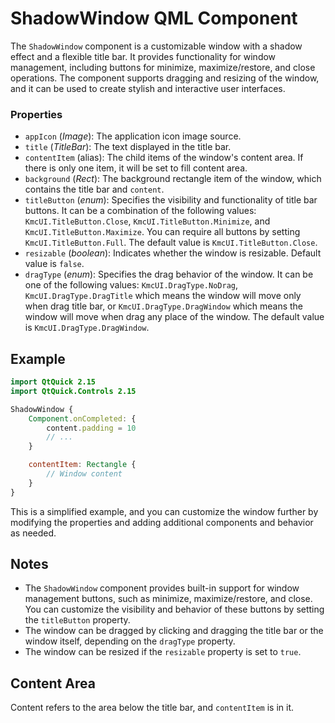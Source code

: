 # ShadowWindow QML Component

The `ShadowWindow` component is a customizable window with a shadow effect and a flexible title bar. It provides functionality for window management, including buttons for minimize, maximize/restore, and close operations. The component supports dragging and resizing of the window, and it can be used to create stylish and interactive user interfaces.

### Properties

- `appIcon` (*Image*): The application icon image source.
- `title` (*TitleBar*): The text displayed in the title bar.
- `contentItem` (alias): The child items of the window's content area. If there is only one item, it will be set to fill content area.
- `background` (*Rect*): The background rectangle item of the window, which contains the title bar and `content`.
- `titleButton` (*enum*): Specifies the visibility and functionality of title bar buttons. It can be a combination of the following values: `KmcUI.TitleButton.Close`, `KmcUI.TitleButton.Minimize`, and `KmcUI.TitleButton.Maximize`. You can require all buttons by setting `KmcUI.TitleButton.Full`. The default value is `KmcUI.TitleButton.Close`. 
- `resizable` (*boolean*): Indicates whether the window is resizable. Default value is `false`.
- `dragType` (*enum*): Specifies the drag behavior of the window. It can be one of the following values: `KmcUI.DragType.NoDrag`, `KmcUI.DragType.DragTitle` which means the window will move only when drag title bar, or `KmcUI.DragType.DragWindow` which means the window will move when drag any place of the window. The default value is `KmcUI.DragType.DragWindow`.

## Example

```qml
import QtQuick 2.15
import QtQuick.Controls 2.15

ShadowWindow {
    Component.onCompleted: {
        content.padding = 10
        // ...
    }

    contentItem: Rectangle {
        // Window content
    }
}
```

This is a simplified example, and you can customize the window further by modifying the properties and adding additional components and behavior as needed.

## Notes

- The `ShadowWindow` component provides built-in support for window management buttons, such as minimize, maximize/restore, and close. You can customize the visibility and behavior of these buttons by setting the `titleButton` property.
- The window can be dragged by clicking and dragging the title bar or the window itself, depending on the `dragType` property.
- The window can be resized if the `resizable` property is set to `true`.

## Content Area

Content refers to the area below the title bar, and `contentItem` is in it.
